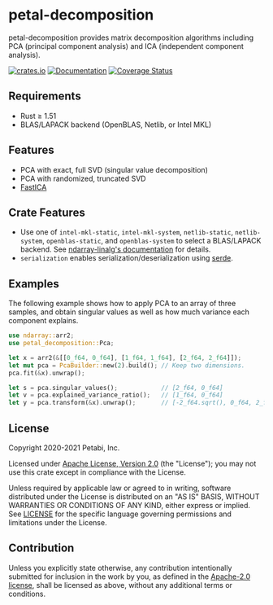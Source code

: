 # petal-decomposition

petal-decomposition provides matrix decomposition algorithms including PCA
(principal component analysis) and ICA (independent component analysis).

[![crates.io](https://img.shields.io/crates/v/petal-decomposition)](https://crates.io/crates/petal-decomposition)
[![Documentation](https://docs.rs/petal-decomposition/badge.svg)](https://docs.rs/petal-decomposition)
[![Coverage Status](https://codecov.io/gh/petabi/petal-decomposition/branch/master/graphs/badge.svg)](https://codecov.io/gh/petabi/petal-decomposition)

## Requirements

* Rust ≥ 1.51
* BLAS/LAPACK backend (OpenBLAS, Netlib, or Intel MKL)

## Features

* PCA with exact, full SVD (singular value decomposition)
* PCA with randomized, truncated SVD
* [FastICA](https://www.cs.helsinki.fi/u/ahyvarin/papers/NN00new.pdf)

## Crate Features

* Use one of `intel-mkl-static`, `intel-mkl-system`, `netlib-static`, `netlib-system`,
  `openblas-static`, and `openblas-system` to select a BLAS/LAPACK
  backend.
  See [ndarray-linalg's documentation][ndarray-linalg-features] for details.
* `serialization` enables serialization/deserialization using [serde](https://crates.io/crates/serde).

## Examples

The following example shows how to apply PCA to an array of three samples, and
obtain singular values as well as how much variance each component explains.

```rust
use ndarray::arr2;
use petal_decomposition::Pca;

let x = arr2(&[[0_f64, 0_f64], [1_f64, 1_f64], [2_f64, 2_f64]]);
let mut pca = PcaBuilder::new(2).build(); // Keep two dimensions.
pca.fit(&x).unwrap();

let s = pca.singular_values();            // [2_f64, 0_f64]
let v = pca.explained_variance_ratio();   // [1_f64, 0_f64]
let y = pca.transform(&x).unwrap();       // [-2_f64.sqrt(), 0_f64, 2_f64.sqrt()]
```

## License

Copyright 2020-2021 Petabi, Inc.

Licensed under [Apache License, Version 2.0][apache-license] (the "License");
you may not use this crate except in compliance with the License.

Unless required by applicable law or agreed to in writing, software distributed
under the License is distributed on an "AS IS" BASIS, WITHOUT WARRANTIES OR
CONDITIONS OF ANY KIND, either express or implied. See [LICENSE](LICENSE) for
the specific language governing permissions and limitations under the License.

## Contribution

Unless you explicitly state otherwise, any contribution intentionally submitted
for inclusion in the work by you, as defined in the [Apache-2.0
license][apache-license], shall be licensed as above, without any additional
terms or conditions.

[apache-license]: http://www.apache.org/licenses/LICENSE-2.0
[ndarray-linalg-features]: https://github.com/rust-ndarray/ndarray-linalg#backend-features
